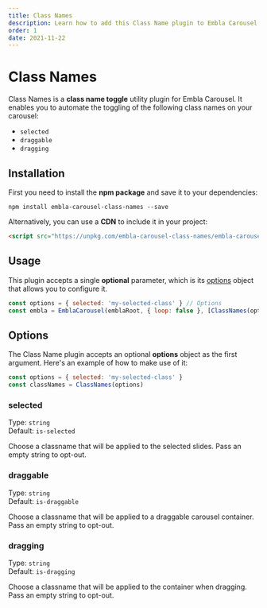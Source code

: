 ```yaml
---
title: Class Names
description: Learn how to add this Class Name plugin to Embla Carousel
order: 1
date: 2021-11-22
---
```


# Class Names

Class Names is a **class name toggle** utility plugin for Embla Carousel. It enables you to automate the toggling of the following class names on your carousel:

- `selected`
- `draggable`
- `dragging`

## Installation

First you need to install the **npm package** and save it to your dependencies:

```shell
npm install embla-carousel-class-names --save
```

Alternatively, you can use a **CDN** to include it in your project:

```html
<script src="https://unpkg.com/embla-carousel-class-names/embla-carousel-class-names.umd.js"></script>
```

## Usage

This plugin accepts a single **optional** parameter, which is its [options](/plugins/class-names/#options) object that allows you to configure it.

```js
const options = { selected: 'my-selected-class' } // Options
const embla = EmblaCarousel(emblaRoot, { loop: false }, [ClassNames(options)]) // Add plugin
```

## Options

The Class Name plugin accepts an optional **options** object as the first argument. Here's an example of how to make use of it:

```js
const options = { selected: 'my-selected-class' }
const classNames = ClassNames(options)
```

### selected

Type: `string`  
Default: `is-selected`

Choose a classname that will be applied to the selected slides. Pass an empty string to opt-out.

### draggable

Type: `string`  
Default: `is-draggable`

Choose a classname that will be applied to a draggable carousel container. Pass an empty string to opt-out.

### dragging

Type: `string`  
Default: `is-dragging`

Choose a classname that will be applied to the container when dragging. Pass an empty string to opt-out.
